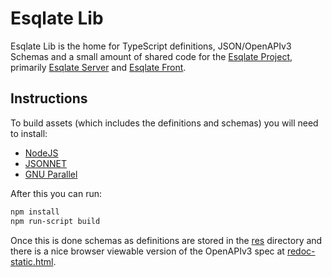 # Esqlate Lib

Esqlate Lib is the home for TypeScript definitions, JSON/OpenAPIv3 Schemas and a small amount of shared code for the [Esqlate Project](https://github.com/forbesmyester/esqlate), primarily [Esqlate Server](https://github.com/forbesmyester/esqlate-server) and [Esqlate Front](https://github.com/forbesmyester/esqlate-front).

## Instructions

To build assets (which includes the definitions and schemas) you will need to install:

 * [NodeJS](https://nodejs.org/en/)
 * [JSONNET](https://jsonnet.org/)
 * [GNU Parallel](https://www.gnu.org/software/parallel/)

After this you can run:

```bash
npm install
npm run-script build
```

Once this is done schemas as definitions are stored in the [res](./res}) directory and there is a nice browser viewable version of the OpenAPIv3 spec at [redoc-static.html](./redoc-static.html).
